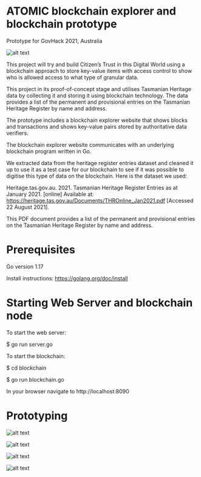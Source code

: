# ATOMIC blockchain explorer and blockchain prototype
Prototype for GovHack 2021, Australia

![alt text](screenhot-explorer.png "Screenshot of blockchain explorer")

This project will try and build Citizen’s Trust in this Digital World 
using a blockchain approach to store key-value items with access control
to show who is allowed access to what type of granular data.

This project in its proof-of-concept stage and utilises Tasmanian Heritage data by collecting it and storing it 
using blockchain technology. 
The data provides a list of the permanent and provisional entries on the Tasmanian Heritage Register by name and address.

The prototype includes a blockchain explorer website that shows blocks and transactions and shows key-value pairs 
stored by authoritative data verifiers.

The blockchain explorer website communicates with an underlying blockchain program written in Go.



We extracted data from the heritage register entries dataset and cleaned it up to use it 
as a test case for our blockchain to see if it was possible to digitise this type of data on the blockchain.
Here is the dataset we used: 

Heritage.tas.gov.au. 2021. Tasmanian Heritage Register Entries as at January 2021. [online] Available at: <https://heritage.tas.gov.au/Documents/THROnline_Jan2021.pdf> [Accessed 22 August 2021].

This PDF document provides a list of the permanent and provisional entries on the Tasmanian Heritage Register by name and address. 

# Prerequisites 

Go version 1.17

Install instructions: https://golang.org/doc/install

# Starting Web Server and blockchain node

To start the web server:

$ go run server.go


To start the blockchain:

$ cd blockchain

$ go run blockchain.go


In your browser navigate to http://localhost:8090


# Prototyping

![alt text](infographic.png "Prototype Flowchart")


![alt text](prototyping/mobile0.png "Prototype 0")

![alt text](prototyping/mobile1.png "Prototype 1")

![alt text](prototyping/mobile2.png "Prototype 2")

